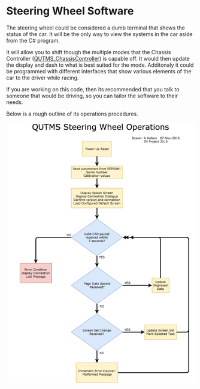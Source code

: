 # Steering Wheel Software

The steering wheel could be considered a dumb terminal that shows the status of the car. It will be the only way to view the systems in the car aside from the C# program.

It will allow you to shift though the multiple modes that the Chassis Controller ([QUTMS_ChassisController](https://github.com/Technosasquach/QUTMS_ChassisController "QUTMS_ChassisController")) is capable off. It would then update the display and dash to what is best suited for the mode. Additonaly it could be programmed with different interfaces that show various elements of the car to the driver while racing. 

If you are working on this code, then its recommended that you talk to someone that would be driving, so you can tailor the software to their needs.

Below is a rough outline of its operations procedures.

![Steering Wheel](QUTMS_ChassisInterface_UI.png)